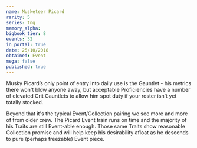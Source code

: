 ```yaml
---
name: Musketeer Picard
rarity: 5
series: tng
memory_alpha:
bigbook_tier: 8
events: 32
in_portal: true
date: 25/10/2018
obtained: Event
mega: false
published: true
---
```


Musky Picard’s only point of entry into daily use is the Gauntlet - his metrics there won't blow anyone away, but acceptable Proficiencies have a number of elevated Crit Gauntlets to allow him spot duty if your roster isn't yet totally stocked. 

Beyond that it's the typical Event/Collection pairing we see more and more of from older crew. The Picard Event train runs on time and the majority of his Traits are still Event-able enough. Those same Traits show reasonable Collection promise and will help keep his desirability afloat as he descends to pure (perhaps freezable) Event piece.
